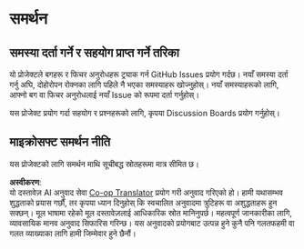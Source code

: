 <!--
CO_OP_TRANSLATOR_METADATA:
{
  "original_hash": "fdfc08baee91e402938a2b1f94fe0949",
  "translation_date": "2025-08-26T11:16:30+00:00",
  "source_file": "etc/SUPPORT.md",
  "language_code": "ne"
}
-->
# समर्थन

## समस्या दर्ता गर्ने र सहयोग प्राप्त गर्ने तरिका  

यो प्रोजेक्टले बगहरू र फिचर अनुरोधहरू ट्र्याक गर्न GitHub Issues प्रयोग गर्दछ। नयाँ समस्या दर्ता गर्नु अघि, दोहोरोपन रोक्नका लागि पहिले नै भएका समस्याहरू खोज्नुहोस्। नयाँ समस्याहरूको लागि, आफ्नो बग वा फिचर अनुरोधलाई नयाँ Issue को रूपमा दर्ता गर्नुहोस्।

यस प्रोजेक्ट प्रयोग गर्दा सहयोग र प्रश्नहरूको लागि, कृपया Discussion Boards प्रयोग गर्नुहोस्।

## माइक्रोसफ्ट समर्थन नीति  

यस प्रोजेक्टको लागि समर्थन माथि सूचीबद्ध स्रोतहरूमा मात्र सीमित छ।  

**अस्वीकरण**:  
यो दस्तावेज़ AI अनुवाद सेवा [Co-op Translator](https://github.com/Azure/co-op-translator) प्रयोग गरी अनुवाद गरिएको हो। हामी यथासम्भव शुद्धताको प्रयास गर्छौं, तर कृपया ध्यान दिनुहोस् कि स्वचालित अनुवादमा त्रुटिहरू वा अशुद्धताहरू हुन सक्छन्। मूल भाषामा रहेको मूल दस्तावेज़लाई आधिकारिक स्रोत मानिनुपर्छ। महत्वपूर्ण जानकारीका लागि, व्यावसायिक मानव अनुवाद सिफारिस गरिन्छ। यस अनुवादको प्रयोगबाट उत्पन्न हुने कुनै पनि गलतफहमी वा गलत व्याख्याका लागि हामी जिम्मेवार हुने छैनौं।